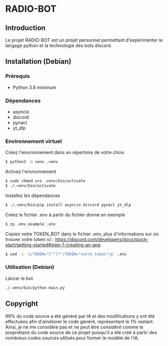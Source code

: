 # RADIO-BOT

## Introduction
Le projet RADIO-BOT est un projet personnel permettant d'expérimenter le langage python et la technologie des bots discord.

## Installation (Debian)
### Prérequis
- Python 3.8 minimum

### Dépendances
- asyncio
- discord
- pynacl
- yt_dlp

### Environnement virtuel

Créez l'environnement dans un répertoire de votre choix
```bash
$ python3 -m venv .venv
```

Activez l'environnement
```bash
$ sudo chmod u+x .venv/bin/activate
$ ./.venv/bin/activate
```

Installez les dépendances
```bash
$ ./.venv/bin/pip install asyncio discord pynacl yt_dlp
```

Créez le fichier .env à partir du fichier donné en exemple
```bash
$ cp .env.example .env
```

Copiez votre TOKEN_BOT dans le fichier .env, plus d'informations sur où trouver votre token ici : https://discord.com/developers/docs/quick-start/getting-started#step-1-creating-an-app
```bash
$ sed -i 's/TOKEN="[^"]*"/TOKEN="votre_token"/g' .env
```

### Utilisation (Debian)

Lancer le bot
```bash
./.venv/bin/python main.py
```

## Copyright
99% du code source a été généré par IA et des modifications y ont été effectuées afin d'améliorer le code généré, représentant le 1% restant.
Ainsi, je ne me considère pas et ne peut être considéré comme le propriétaire du code source de ce projet puisqu'il a été créé à partir des nombreux codes sources utilisés pour former le modèle de l'IA.